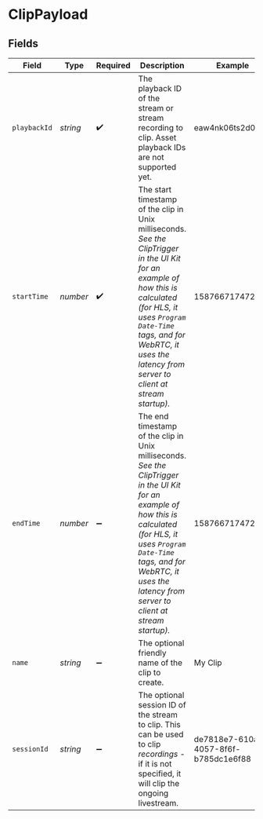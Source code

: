 # ClipPayload


## Fields

| Field                                                                                                                                                                                                                                                        | Type                                                                                                                                                                                                                                                         | Required                                                                                                                                                                                                                                                     | Description                                                                                                                                                                                                                                                  | Example                                                                                                                                                                                                                                                      |
| ------------------------------------------------------------------------------------------------------------------------------------------------------------------------------------------------------------------------------------------------------------ | ------------------------------------------------------------------------------------------------------------------------------------------------------------------------------------------------------------------------------------------------------------ | ------------------------------------------------------------------------------------------------------------------------------------------------------------------------------------------------------------------------------------------------------------ | ------------------------------------------------------------------------------------------------------------------------------------------------------------------------------------------------------------------------------------------------------------ | ------------------------------------------------------------------------------------------------------------------------------------------------------------------------------------------------------------------------------------------------------------ |
| `playbackId`                                                                                                                                                                                                                                                 | *string*                                                                                                                                                                                                                                                     | :heavy_check_mark:                                                                                                                                                                                                                                           | The playback ID of the stream or stream recording to clip. Asset playback IDs are not supported yet.                                                                                                                                                         | eaw4nk06ts2d0mzb                                                                                                                                                                                                                                             |
| `startTime`                                                                                                                                                                                                                                                  | *number*                                                                                                                                                                                                                                                     | :heavy_check_mark:                                                                                                                                                                                                                                           | The start timestamp of the clip in Unix milliseconds. _See the ClipTrigger in the UI Kit for an example of how this is calculated (for HLS, it uses `Program Date-Time` tags, and for WebRTC, it uses the latency from server to client at stream startup)._ | 1587667174725                                                                                                                                                                                                                                                |
| `endTime`                                                                                                                                                                                                                                                    | *number*                                                                                                                                                                                                                                                     | :heavy_minus_sign:                                                                                                                                                                                                                                           | The end timestamp of the clip in Unix milliseconds. _See the ClipTrigger in the UI Kit for an example of how this is calculated (for HLS, it uses `Program Date-Time` tags, and for WebRTC, it uses the latency from server to client at stream startup)._   | 1587667174725                                                                                                                                                                                                                                                |
| `name`                                                                                                                                                                                                                                                       | *string*                                                                                                                                                                                                                                                     | :heavy_minus_sign:                                                                                                                                                                                                                                           | The optional friendly name of the clip to create.                                                                                                                                                                                                            | My Clip                                                                                                                                                                                                                                                      |
| `sessionId`                                                                                                                                                                                                                                                  | *string*                                                                                                                                                                                                                                                     | :heavy_minus_sign:                                                                                                                                                                                                                                           | The optional session ID of the stream to clip. This can be used to clip _recordings_ - if it is not specified, it will clip the ongoing livestream.                                                                                                          | de7818e7-610a-4057-8f6f-b785dc1e6f88                                                                                                                                                                                                                         |